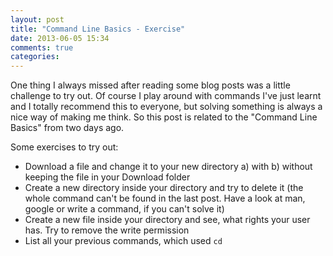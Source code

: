```yaml
---
layout: post
title: "Command Line Basics - Exercise"
date: 2013-06-05 15:34
comments: true
categories: 
---
```


One thing I always missed after reading some blog posts was a little challenge to try out. 
Of course I play around with commands I've just learnt and I totally recommend this to everyone, but solving something is always a nice way of making me think. So this post is related to the "Command Line Basics" from two days ago.

Some exercises to try out:

<ul>
<li>Download a file and change it to your new directory a) with b) without keeping the file in your Download folder</li>
 
<li>Create a new directory inside your directory and try to delete it (the whole command can't be found in the last post. Have a look at man, google or write a command, if you can't solve it)</li>

<li>Create a new file inside your directory and see, what rights your user has. Try to remove the write permission </li>

<li>List all your previous commands, which used <code>cd</code>
</li>
</ul>